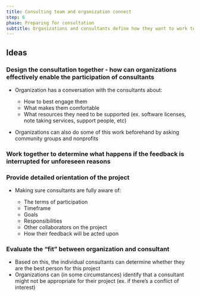 ```yaml
---
title: Consulting team and organization connect
step: 6
phase: Preparing for consultation
subtitle: Organizations and consultants define how they want to work together.
---
```

## Ideas

### Design the consultation together - how can organizations effectively enable the participation of consultants

* Organization has a conversation with the consultants about:

  * How to best engage them
  * What makes them comfortable
  * What resources they need to be supported (ex. software licenses, note taking services,  support people, etc)
* Organizations can also do some of this work beforehand by asking community groups and nonprofits

### Work together to determine what happens if the feedback is interrupted for unforeseen reasons



### Provide detailed orientation of the project

* Making sure consultants are fully aware of:

  * The terms of participation
  * Timeframe
  * Goals
  * Responsibilities
  * Other collaborators on the project
  * How their feedback will be acted upon

### Evaluate the “fit” between organization and consultant

* Based on this, the individual consultants can determine whether they are the best person for this project
* Organizations can (in some circumstances) identify that a consultant might not be appropriate for their project (ex. if there’s a conflict of interest)
